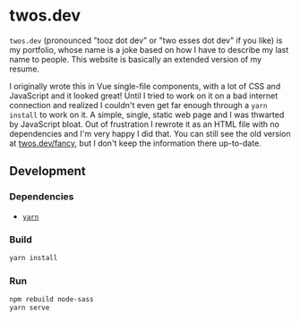 # twos.dev

`twos.dev` (pronounced "tooz dot dev" or "two esses dot dev" if you like) is my
portfolio, whose name is a joke based on how I have to describe my last name to
people. This website is basically an extended version of my resume.

I originally wrote this in Vue single-file components, with a lot of CSS and JavaScript and it looked great! Until I tried to work on it on a bad internet connection and realized I couldn't even get far enough through a `yarn install` to work on it. A simple, single, static web page and I was thwarted by JavaScript bloat. Out of frustration I rewrote it as an HTML file with no dependencies and I'm very happy I did that. You can still see the old version at [twos.dev/fancy][fancy], but I don't keep the information there up-to-date.

[fancy]: https://twos.dev/fancy

## Development

### Dependencies

- [`yarn`][yarn]

[yarn]: https://github.com/yarnpkg/yarn

### Build

```sh
yarn install
```

### Run

```sh
npm rebuild node-sass
yarn serve
```

